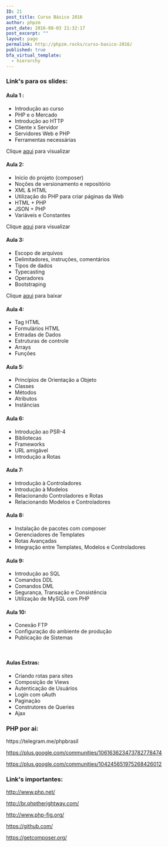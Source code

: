 ```yaml
---
ID: 21
post_title: Curso Básico 2016
author: phpzm
post_date: 2016-08-03 21:32:17
post_excerpt: ""
layout: page
permalink: http://phpzm.rocks/curso-basico-2016/
published: true
bfa_virtual_template:
  - hierarchy
---
```

<h3>Link's para os slides:</h3>
<h4>Aula 1 :</h4>
<ul>
 	<li style="font-weight: 400;"><span style="font-weight: 400;">Introdução ao curso</span></li>
 	<li style="font-weight: 400;"><span style="font-weight: 400;">PHP e o Mercado</span></li>
 	<li style="font-weight: 400;"><span style="font-weight: 400;">Introdução ao HTTP</span></li>
 	<li style="font-weight: 400;"><span style="font-weight: 400;">Cliente x Servidor</span></li>
 	<li style="font-weight: 400;"><span style="font-weight: 400;">Servidores Web e PHP</span></li>
 	<li style="font-weight: 400;"><span style="font-weight: 400;">Ferramentas necessárias</span></li>
</ul>
Clique <a href="https://docs.google.com/presentation/d/141cdPA7ntIJXRr0WGY-chsQUCEkusWn9gg33-R4qUCA/edit?usp=sharing">aqui</a> para visualizar
<h4>Aula 2:</h4>
<ul>
 	<li style="font-weight: 400;"><span style="font-weight: 400;">Início do projeto (composer)</span></li>
 	<li style="font-weight: 400;"><span style="font-weight: 400;">Noções de versionamento e repositório</span></li>
 	<li style="font-weight: 400;"><span style="font-weight: 400;">XML &amp; HTML</span></li>
 	<li style="font-weight: 400;"><span style="font-weight: 400;">Utilização do PHP para criar páginas da Web</span></li>
 	<li style="font-weight: 400;"><span style="font-weight: 400;">HTML + PHP</span></li>
 	<li style="font-weight: 400;"><span style="font-weight: 400;">JSON + PHP</span></li>
 	<li style="font-weight: 400;"><span style="font-weight: 400;">Variáveis e Constantes</span></li>
</ul>
Clique <a href="https://docs.google.com/presentation/d/1evuDJj53MAp0SEzQllLnMbPkSho69oMuk_U0XygYyiI/edit?usp=sharing">aqui</a> para visualizar
<h4>Aula 3:</h4>
<ul>
 	<li style="font-weight: 400;"><span style="font-weight: 400;">Escopo de arquivos</span></li>
 	<li style="font-weight: 400;"><span style="font-weight: 400;">Delimitadores, instruções, comentários</span></li>
 	<li style="font-weight: 400;"><span style="font-weight: 400;">Tipos de dados</span></li>
 	<li style="font-weight: 400;"><span style="font-weight: 400;">Typecasting</span></li>
 	<li style="font-weight: 400;"><span style="font-weight: 400;">Operadores</span></li>
 	<li style="font-weight: 400;"><span style="font-weight: 400;">Bootstraping</span></li>
</ul>
Clique <a href="http://phpzm.rocks/wp-content/uploads/2016/08/Aplicações-Web-com-PHP.pdf">aqui</a> para baixar
<h4>Aula 4:</h4>
<ul>
 	<li style="font-weight: 400;"><span style="font-weight: 400;">Tag HTML</span></li>
 	<li style="font-weight: 400;"><span style="font-weight: 400;">Formulários HTML</span></li>
 	<li style="font-weight: 400;"><span style="font-weight: 400;">Entradas de Dados</span></li>
 	<li style="font-weight: 400;"><span style="font-weight: 400;">Estruturas de controle</span></li>
 	<li style="font-weight: 400;"><span style="font-weight: 400;">Arrays</span></li>
 	<li style="font-weight: 400;"><span style="font-weight: 400;">Funções</span></li>
</ul>
<h4>Aula 5:</h4>
<ul>
 	<li style="font-weight: 400;"><span style="font-weight: 400;">Princípios de Orientação a Objeto</span></li>
 	<li style="font-weight: 400;"><span style="font-weight: 400;">Classes</span></li>
 	<li style="font-weight: 400;"><span style="font-weight: 400;">Métodos</span></li>
 	<li style="font-weight: 400;"><span style="font-weight: 400;">Atributos</span></li>
 	<li style="font-weight: 400;"><span style="font-weight: 400;">Instâncias</span></li>
</ul>
<h4>Aula 6:</h4>
<ul>
 	<li style="font-weight: 400;"><span style="font-weight: 400;">Introdução ao PSR-4</span></li>
 	<li style="font-weight: 400;"><span style="font-weight: 400;">Bibliotecas</span></li>
 	<li style="font-weight: 400;"><span style="font-weight: 400;">Frameworks</span></li>
 	<li style="font-weight: 400;"><span style="font-weight: 400;">URL amigável</span></li>
 	<li style="font-weight: 400;"><span style="font-weight: 400;">Introdução a Rotas</span></li>
</ul>
<h4>Aula 7:</h4>
<ul>
 	<li style="font-weight: 400;"><span style="font-weight: 400;">Introdução à Controladores</span></li>
 	<li style="font-weight: 400;"><span style="font-weight: 400;">Introdução à Modelos</span></li>
 	<li style="font-weight: 400;"><span style="font-weight: 400;">Relacionando Controladores e Rotas</span></li>
 	<li style="font-weight: 400;"><span style="font-weight: 400;">Relacionando Modelos e Controladores</span></li>
</ul>
<h4>Aula 8:</h4>
<ul>
 	<li style="font-weight: 400;"><span style="font-weight: 400;">Instalação de pacotes com composer</span></li>
 	<li style="font-weight: 400;"><span style="font-weight: 400;">Gerenciadores de Templates</span></li>
 	<li style="font-weight: 400;"><span style="font-weight: 400;">Rotas Avançadas</span></li>
 	<li style="font-weight: 400;"><span style="font-weight: 400;">Integração entre Templates, Modelos e Controladores</span></li>
</ul>
<h4>Aula 9:</h4>
<ul>
 	<li style="font-weight: 400;"><span style="font-weight: 400;">Introdução ao SQL</span></li>
 	<li style="font-weight: 400;"><span style="font-weight: 400;">Comandos DDL</span></li>
 	<li style="font-weight: 400;"><span style="font-weight: 400;">Comandos DML</span></li>
 	<li style="font-weight: 400;"><span style="font-weight: 400;">Segurança, Transação e Consistência</span></li>
 	<li style="font-weight: 400;">Utilização de MySQL com PHP</li>
</ul>
<h4>Aula 10:</h4>
<ul>
 	<li style="font-weight: 400;"><span style="font-weight: 400;">Conexão FTP</span></li>
 	<li style="font-weight: 400;"><span style="font-weight: 400;">Configuração do ambiente de produção</span></li>
 	<li style="font-weight: 400;"><span style="font-weight: 400;">Publicação de Sistemas</span></li>
</ul>
&nbsp;
<h4>Aulas Extras:</h4>
<ul>
 	<li style="font-weight: 400;"><span style="font-weight: 400;">Criando rotas para sites</span></li>
 	<li style="font-weight: 400;"><span style="font-weight: 400;">Composição de Views</span></li>
 	<li style="font-weight: 400;"><span style="font-weight: 400;">Autenticação de Usuários</span></li>
 	<li style="font-weight: 400;"><span style="font-weight: 400;">Login com oAuth</span></li>
 	<li style="font-weight: 400;"><span style="font-weight: 400;">Paginação</span></li>
 	<li style="font-weight: 400;"><span style="font-weight: 400;">Construtores de Queries</span></li>
 	<li style="font-weight: 400;"><span style="font-weight: 400;">Ajax</span></li>
</ul>
<h3></h3>
<h3>PHP por ai:</h3>
https://telegram.me/phpbrasil

https://plus.google.com/communities/106163623473782778474

https://plus.google.com/communities/104245651975268426012
<h3>Link's importantes:</h3>
<a href="http://php.net/manual/en/getting-started.php">http://www.php.net/</a>

<a href="http://br.phptherightway.com/">http://br.phptherightway.com/</a>

<a href="http://www.php-fig.org/">http://www.php-fig.org/</a>

<a href="https://github.com/">https://github.com/</a>

<a href="https://getcomposer.org/">https://getcomposer.org/</a>

&nbsp;

&nbsp;